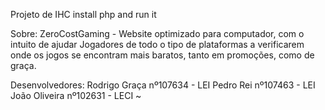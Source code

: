 Projeto de IHC
install php and run it 





Sobre:
ZeroCostGaming - Website optimizado para computador,
com o intuito de ajudar Jogadores de todo o tipo de plataformas a verificarem onde os jogos se encontram mais baratos,
tanto em promoções, como de graça.

Desenvolvedores:
Rodrigo Graça nº107634 - LEI
Pedro Rei nº107463 - LEI
João Oliveira nº102631 - LECI
~
